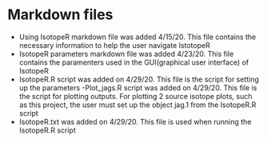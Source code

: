 # Markdown files 

- Using IsotopeR markdown file was added 4/15/20. This file contains the necessary information to help the user navigate IstotopeR
- IsotopeR parameters markdown file was added 4/23/20. This file contains the    paramenters used in the GUI(graphical user interface) of IsotopeR 
- IsotopeR.R script was added on 4/29/20. This file is the script for setting up the parameters 
-Plot_jags.R script was added on 4/29/20. This file is the script for plotting outputs. For plotting 2 source isotope plots, such as this project, the user must set up the object jag.1 from the IsotopeR.R script 
- IsotopeR.txt was added on 4/29/20. This file is used when running the IsotopeR.R script  
